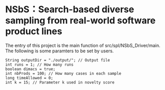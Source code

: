 # NSbS：Search-based diverse sampling from real-world software product lines
The entry of this project is the main function of src/spl/NSbS_Driver/main.
  	The following is some paramters to be set by users.
	
	String outputDir = "./output/"; // Output file
  	int runs = 1; // How many runs
  	boolean dimacs = true;
  	int nbProds = 100; // How many cases in each sample
    long timeAllowed = 0; 
    int k = 15; // Parameter k used in novelty score 
